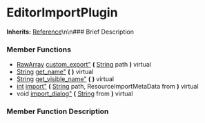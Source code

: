 #  EditorImportPlugin  
**Inherits:** [Reference](class_reference)\\n\\n###  Brief Description  

###  Member Functions 
  * [RawArray](class_rawarray) [custom_export"](#custom_export) **(** [String](class_string) path  **)** virtual
  * [String](class_string) [get_name"](#get_name) **(** **)** virtual
  * [String](class_string) [get_visible_name"](#get_visible_name) **(** **)** virtual
  * [int](class_int) [import"](#import) **(** [String](class_string) path, ResourceImportMetaData from  **)** virtual
  * void [import_dialog"](#import_dialog) **(** [String](class_string) from  **)** virtual
###  Member Function Description  
